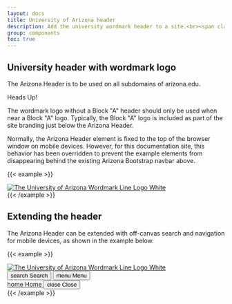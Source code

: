 ```yaml
---
layout: docs
title: University of Arizona header
description: Add the university wordmark header to a site.<br><span class="badge badge-az-custom mt-3">Custom Arizona Bootstrap Component</span>
group: components
toc: true
---
```



## University header with wordmark logo

The Arizona Header is to be used on all subdomains of arizona.edu.

<div class="alert alert-warning" role="alert">
  <p class="h4 alert-heading mt-0">Heads Up!</p>
  <p class="mb-0">The wordmark logo without a Block "A" header should only be used when near a Block "A" logo. Typically, the Block "A" logo is included as part of the site branding just below the Arizona Header.</p>
</div>
<p>Normally, the Arizona Header element is fixed to the top of the browser window on mobile devices. However, for this documentation site, this behavior has been overridden to prevent the example elements from disappearing behind the existing Arizona Bootstrap navbar above.</p>

{{< example >}}
<div class="arizona-header text-bg-red" id="header_arizona">
  <div class="container">
    <div class="row">
      <a class="arizona-logo col-auto" href="https://www.arizona.edu" title="The University of Arizona homepage">
        <img class="arizona-line-logo" alt="The University of Arizona Wordmark Line Logo White" src="https://cdn.digital.arizona.edu/logos/v1.0.0/ua_wordmark_line_logo_white_rgb.min.svg" fetchpriority="high">
      </a>
    </div>
  </div>
</div>
{{< /example >}}


## Extending the header

The Arizona Header can be extended with off-canvas search and navigation for mobile devices, as shown in the example below.

{{< example >}}
<div class="arizona-header text-bg-red" id="header_arizona_example">
  <div class="container">
    <div class="row">
      <a class="arizona-logo col-auto" href="https://www.arizona.edu" title="The University of Arizona homepage">
        <img class="arizona-line-logo" alt="The University of Arizona Wordmark Line Logo White" src="https://cdn.digital.arizona.edu/logos/v1.0.0/ua_wordmark_line_logo_white_rgb.min.svg" fetchpriority="high">
      </a>
      <div class="d-lg-none d-flex col-auto px-0">
        <button data-bs-toggle="offcanvas" type="button" data-bs-target="#azMobileNavExample" aria-controls="azMobileNavExample" class="btn btn-arizona-header" id="jsAzSearch">
          <span aria-hidden="true" class="icon material-symbols-rounded">search</span>
          <span class="icon-text">Search</span>
        </button>
        <button data-bs-toggle="offcanvas" type="button" data-bs-target="#azMobileNavExample" aria-controls="azMobileNavExample" class="btn btn-arizona-header">
          <span aria-hidden="true" class="icon material-symbols-rounded">menu</span>
          <span class="icon-text">Menu</span>
        </button>
        <!-- Offcanvas mobile navigation -->
        <div class="offcanvas offcanvas-end mw-100 w-100 bg-white d-flex d-lg-none overflow-y-auto" tabindex="-1" id="azMobileNavExample">
          <div class="offcanvas-header sticky-top p-0 mb-2 text-bg-red d-flex justify-content-between align-items-center">
            <a href="#" class="btn btn-arizona-header">
              <span aria-hidden="true" class="icon material-symbols-rounded">home</span>
              <span class="icon-text">Home</span>
            </a>
            <button data-bs-toggle="offcanvas" data-bs-target="#azMobileNavExample" aria-controls="azMobileNavExample" class="btn btn-arizona-header">
              <span aria-hidden="true" class="icon material-symbols-rounded">close</span>
              <span class="icon-text">Close</span>
            </button>
          </div>
        </div>
      </div>
    </div>
  </div>
</div>
{{< /example >}}
